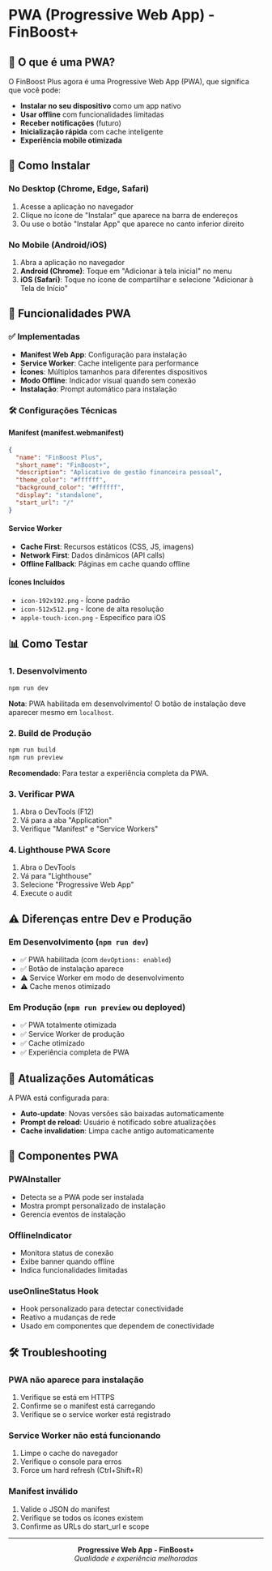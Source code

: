 # PWA (Progressive Web App) - FinBoost+

## 📱 O que é uma PWA?

O FinBoost Plus agora é uma Progressive Web App (PWA), que significa que você pode:

- **Instalar no seu dispositivo** como um app nativo
- **Usar offline** com funcionalidades limitadas
- **Receber notificações** (futuro)
- **Inicialização rápida** com cache inteligente
- **Experiência mobile otimizada**

## 🚀 Como Instalar

### No Desktop (Chrome, Edge, Safari)
1. Acesse a aplicação no navegador
2. Clique no ícone de "Instalar" que aparece na barra de endereços
3. Ou use o botão "Instalar App" que aparece no canto inferior direito

### No Mobile (Android/iOS)
1. Abra a aplicação no navegador
2. **Android (Chrome)**: Toque em "Adicionar à tela inicial" no menu
3. **iOS (Safari)**: Toque no ícone de compartilhar e selecione "Adicionar à Tela de Início"

## 🔧 Funcionalidades PWA

### ✅ Implementadas
- **Manifest Web App**: Configuração para instalação
- **Service Worker**: Cache inteligente para performance
- **Ícones**: Múltiplos tamanhos para diferentes dispositivos
- **Modo Offline**: Indicador visual quando sem conexão
- **Instalação**: Prompt automático para instalação

### 🛠 Configurações Técnicas

#### Manifest (manifest.webmanifest)
```json
{
  "name": "FinBoost Plus",
  "short_name": "FinBoost+",
  "description": "Aplicativo de gestão financeira pessoal",
  "theme_color": "#ffffff",
  "background_color": "#ffffff",
  "display": "standalone",
  "start_url": "/"
}
```

#### Service Worker
- **Cache First**: Recursos estáticos (CSS, JS, imagens)
- **Network First**: Dados dinâmicos (API calls)
- **Offline Fallback**: Páginas em cache quando offline

#### Ícones Incluídos
- `icon-192x192.png` - Ícone padrão
- `icon-512x512.png` - Ícone de alta resolução
- `apple-touch-icon.png` - Específico para iOS

## 📊 Como Testar

### 1. Desenvolvimento
```bash
npm run dev
```
**Nota**: PWA habilitada em desenvolvimento! O botão de instalação deve aparecer mesmo em `localhost`.

### 2. Build de Produção
```bash
npm run build
npm run preview
```
**Recomendado**: Para testar a experiência completa da PWA.

### 3. Verificar PWA
1. Abra o DevTools (F12)
2. Vá para a aba "Application"
3. Verifique "Manifest" e "Service Workers"

### 4. Lighthouse PWA Score
1. Abra o DevTools
2. Vá para "Lighthouse"
3. Selecione "Progressive Web App"
4. Execute o audit

## ⚠️ Diferenças entre Dev e Produção

### Em Desenvolvimento (`npm run dev`)
- ✅ PWA habilitada (com `devOptions: enabled`)
- ✅ Botão de instalação aparece
- ⚠️ Service Worker em modo de desenvolvimento
- ⚠️ Cache menos otimizado

### Em Produção (`npm run preview` ou deployed)
- ✅ PWA totalmente otimizada
- ✅ Service Worker de produção
- ✅ Cache otimizado
- ✅ Experiência completa de PWA

## 🔄 Atualizações Automáticas

A PWA está configurada para:
- **Auto-update**: Novas versões são baixadas automaticamente
- **Prompt de reload**: Usuário é notificado sobre atualizações
- **Cache invalidation**: Limpa cache antigo automaticamente

## 📱 Componentes PWA

### PWAInstaller
- Detecta se a PWA pode ser instalada
- Mostra prompt personalizado de instalação
- Gerencia eventos de instalação

### OfflineIndicator
- Monitora status de conexão
- Exibe banner quando offline
- Indica funcionalidades limitadas

### useOnlineStatus Hook
- Hook personalizado para detectar conectividade
- Reativo a mudanças de rede
- Usado em componentes que dependem de conectividade

## 🛠 Troubleshooting

### PWA não aparece para instalação
1. Verifique se está em HTTPS
2. Confirme se o manifest está carregando
3. Verifique se o service worker está registrado

### Service Worker não está funcionando
1. Limpe o cache do navegador
2. Verifique o console para erros
3. Force um hard refresh (Ctrl+Shift+R)

### Manifest inválido
1. Valide o JSON do manifest
2. Verifique se todos os ícones existem
3. Confirme as URLs do start_url e scope

---

<div align="center">
  <strong>Progressive Web App - FinBoost+</strong><br/>
  <em>Qualidade e experiência melhoradas</em>
</div>
